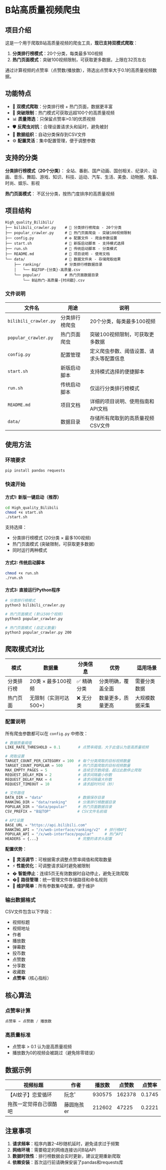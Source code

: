 # B站高质量视频爬虫

## 项目介绍

这是一个用于爬取B站高质量视频的爬虫工具，**现已支持双模式爬取**：
1. **分类排行榜模式**：20个分类，每类最多100视频
2. **热门页面模式**：突破100视频限制，可获取更多数据，上限在32页左右

通过计算视频的点赞率（点赞数/播放数），筛选出点赞率大于0.1的高质量视频数据。

## 功能特点

- 🎯 **双模式爬取**：分类排行榜 + 热门页面，数据更丰富
- 🚀 **突破限制**：热门模式可获取远超100个的高质量视频
- 📊 **质量筛选**：只保留点赞率>0.1的优质视频
- 🛡️ **反爬虫对抗**：合理设置请求头和延时，避免被封
- 📁 **数据组织**：自动分类保存到CSV文件
- ⚙️ **配置灵活**：集中配置管理，便于调整参数

## 支持的分类

**分类排行榜模式（20个分类）**：
全站、番剧、国产动画、国创相关、纪录片、动画、音乐、舞蹈、游戏、知识、科技、运动、汽车、生活、美食、动物圈、鬼畜、时尚、娱乐、影视

**热门页面模式**：
不区分分类，按热门度排序的高质量视频

## 项目结构

```
High_quality_Bilibili/
├── bilibili_crawler.py    # 🚀 分类排行榜爬虫 - 20个分类
├── popular_crawler.py     # 🌟 热门页面爬虫 - 突破100视频限制
├── config.py              # ⚙️ 配置文件 - 爬虫参数设置
├── start.sh               # 🔧 新版启动脚本 - 支持模式选择
├── run.sh                 # 🔧 传统启动脚本 - 分类模式
├── README.md              # 📖 项目说明 - 使用文档
└── data/                  # 📁 数据文件夹 - 存储爬取结果
    ├── ranking/           # 分类排行榜数据目录
    │   └── B站TOP-{分类}-高质量.csv
    └── popular/           # 热门页面数据目录
        └── B站热门-高质量-{时间戳}.csv
```

### 文件说明

| 文件名 | 用途 | 说明 |
|--------|------|------|
| `bilibili_crawler.py` | 分类排行榜爬虫 | 20个分类，每类最多100视频 |
| `popular_crawler.py` | 热门页面爬虫 | 突破100视频限制，可获取更多数据 |
| `config.py` | 配置管理 | 定义爬虫参数、阈值设置、请求头等配置信息 |
| `start.sh` | 新版启动脚本 | 支持模式选择的便捷脚本 |
| `run.sh` | 传统启动脚本 | 仅运行分类排行榜模式 |
| `README.md` | 项目文档 | 详细的项目说明、使用指南和API文档 |
| `data/` | 数据目录 | 存储所有爬取到的高质量视频CSV文件 |

## 使用方法

### 环境要求

```bash
pip install pandas requests
```

### 快速开始

#### 方式1: 新版一键启动（推荐）
```bash
cd High_quality_Bilibili
chmod +x start.sh
./start.sh
```
支持选择：
- 分类排行榜模式 (20分类 × 最多100视频)  
- 热门页面模式 (突破限制，可获取更多数据)
- 同时运行两种模式

#### 方式2: 传统启动脚本
```bash
chmod +x run.sh
./run.sh
```

#### 方式3: 直接运行Python程序
```bash
# 分类排行榜模式
python3 bilibili_crawler.py

# 热门页面模式 (默认500个视频)
python3 popular_crawler.py

# 热门页面模式 (自定义数量)
python3 popular_crawler.py 200
```

## 爬取模式对比

| 模式 | 数据量 | 分类信息 | 优势 | 适用场景 |
|------|--------|----------|------|----------|
| 分类排行榜 | 20类 × 最多100视频 | ✅ 精确分类 | 分类明确，覆盖全面 | 需要分类数据 |
| 热门页面 | 无限制（实测可达500+） | ❌ 无分类 | 数量更多，质量更高 | 大规模数据采集 |

### 配置说明

所有爬虫参数都可以在 `config.py` 中修改：

```python
# 数据质量阈值
LIKE_RATE_THRESHOLD = 0.1        # 点赞率阈值，大于此值认为是高质量视频

# 爬取设置  
TARGET_COUNT_PER_CATEGORY = 100  # 每个分类爬取的目标视频数量
TARGET_COUNT_POPULAR = 500       # 热门页面爬取的目标视频数量
MAX_EMPTY_PAGES = 5              # 连续空页数阈值，超过此数停止爬取
REQUEST_DELAY_MIN = 2            # 请求间隔最小秒数
REQUEST_DELAY_MAX = 4            # 请求间隔最大秒数
REQUEST_TIMEOUT = 10             # 请求超时时间（秒）

# 文件路径
DATA_DIR = "data"                # 数据保存目录
RANKING_DIR = "data/ranking"     # 分类排行榜数据目录
POPULAR_DIR = "data/popular"     # 热门页面数据目录
CSV_PREFIX = "B站TOP"            # CSV文件名前缀

# API设置
BASE_URL = "https://api.bilibili.com"
RANKING_API = "/x/web-interface/ranking/v2"  # 排行榜API
POPULAR_API = "/x/web-interface/popular"     # 热门API
HEADERS = {...}                  # 完整的请求头配置
```

**配置优势**：
- 🎯 **灵活调节**：可根据需求调整点赞率阈值和爬取数量
- ⚡ **性能优化**：可调整请求延时避免被限制
- �️ **智能停止**：连续5页无有效数据时自动停止，避免无效爬取
- �📁 **路径管理**：统一管理文件存储路径和命名规则
- 🔧 **维护简单**：所有参数集中配置，便于维护

### 输出数据格式

CSV文件包含以下字段：
- 视频标题
- 视频地址
- 作者
- 播放数
- 弹幕数
- 投币数
- 点赞数
- 分享数
- 收藏数
- **点赞率**（核心指标）

## 核心算法

### 点赞率计算
```python
点赞率 = 点赞数 / 播放数
```

### 高质量标准
- 点赞率 > 0.1 认为是高质量视频
- 播放数为0的视频会被跳过（避免除零错误）

## 数据示例

| 视频标题 | 作者 | 播放数 | 点赞数 | 点赞率 |
|---------|------|--------|--------|--------|
| 【AI蚊子】恋爱循环 | 阮念゜ | 930575 | 162378 | 0.1745 |
| 拖孩一定觉得自己很酷吧 | 藤圆拖孩er | 212602 | 47225 | 0.2221 |

## 注意事项

1. **请求频率**：程序内置2-4秒随机延时，避免请求过于频繁
2. **网络环境**：需要稳定的网络连接访问B站API
3. **数据时效性**：排行榜数据会实时更新，建议定期重新爬取
4. **依赖安装**：首次运行前请确保安装了pandas和requests库
